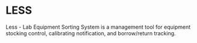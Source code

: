 # LESS
Less - Lab Equipment Sorting System is a management tool for equipment stocking control, calibrating notification, and borrow/return tracking. 
